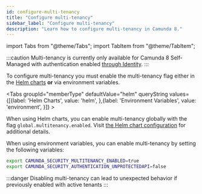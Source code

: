 ```yaml
---
id: configure-multi-tenancy
title: "Configure multi-tenancy"
sidebar_label: "Configure multi-tenancy"
description: "Learn how to configure multi-tenancy in Camunda 8."
---
```


import Tabs from "@theme/Tabs";
import TabItem from "@theme/TabItem";

:::caution
Multi-tenancy is currently only available for Camunda 8 Self-Managed with authentication enabled [through Identity](/self-managed/components/management-identity/what-is-identity.md).
:::

To configure multi-tenancy you must enable the multi-tenancy flag either in the [Helm charts](/self-managed/setup/install.md)
**or** via environment variables.

<Tabs groupId="memberType" defaultValue="helm" queryString values={[{label: 'Helm Charts', value: 'helm', },{label: 'Environment Variables', value: 'environment', }]} >
<TabItem value="helm">

When using Helm charts, you can enable multi-tenancy globally with the flag `global.multitenancy.enabled`.
Visit [the Helm chart configuration](https://artifacthub.io/packages/helm/camunda/camunda-platform#global-parameters) for additional details.

</TabItem>
<TabItem value="environment">

When using environment variables, you can enable multi-tenancy by setting the following variables:

```bash
export CAMUNDA_SECURITY_MULTITENANCY_ENABLED=true
export CAMUNDA_SECURITY_AUTHENTICATION_UNPROTECTEDAPI=false
```

</TabItem>
</Tabs>

:::danger
Disabling multi-tenancy can lead to unexpected behavior if previously enabled with active tenants
:::

